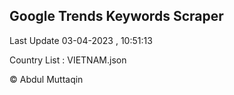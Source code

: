 

## Google Trends Keywords Scraper 
 
Last Update 03-04-2023 , 10:51:13

Country List :
VIETNAM.json



© Abdul Muttaqin 

